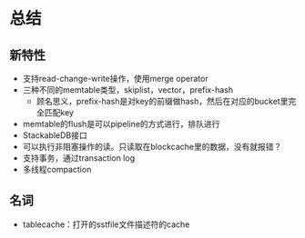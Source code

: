 # 总结

## 新特性
- 支持read-change-write操作，使用merge operator
- 三种不同的memtable类型，skiplist，vector，prefix-hash
    - 顾名思义，prefix-hash是对key的前缀做hash，然后在对应的bucket里完全匹配key
- memtable的flush是可以pipeline的方式进行，排队进行
- StackableDB接口
- 可以执行非阻塞操作的读。只读取在blockcache里的数据，没有就报错？
- 支持事务，通过transaction log
- 多线程compaction

## 名词
- tablecache：打开的sstfile文件描述符的cache




